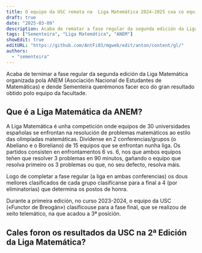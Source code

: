 ```yaml
---
title: O equipo da USC remata na  Liga Matemática 2024-2025 coa co equipo da USC 4º no global
draft: true
date: "2025-03-09"
description: Acaba de rematar a fase regular da segunda edición da Liga Matemática organizada pola ANEM (Asociación Nacional de Estudantes de Matemáticas) e dende Sementeira (o clube olímpico de Mates USC) e MaEGA (a Asociación Galega de Estudantes de Matemáticas) querémonos facer eco do gran resultado obtido polo equipo da facultade.
tags: ["Sementeira", "Liga Matemática", "ANEM"]
showEdit: true
editURL: "https://github.com/AntFi03/mgweb/edit/anton/content/gl/"
authors:
  - "sementeira"
---
```


Acaba de ternimar a fase regular da segunda edición da Liga Matemática organizada pola ANEM (Asociación Nacional de Estudantes de Matemáticas) e dende Sementeira querémonos facer eco do gran resultado obtido polo equipo da facultade.

## Que é a Liga Matemática da ANEM?

A Liga Matemática é unha competición onde equipos de 30 universidades españolas se enfrontan na resolución de problemas matemáticos ao estilo das olimpíadas matemáticas. Divídense en 2 conferencias/grupos (o Abeliano e o Boreliano) de 15 equipos que se enfrontan nunha liga. Os partidos consisten en enfrontamentos 6 vs. 6, nos que ambos equipos teñen que resolver 3 problemas en 90 minutos, gañando o equipo que resolva primeiro os 3 problemas ou que, no seu defecto, resolva máis.

Logo de completar a fase regular (a liga en ambas conferencias) os dous mellores clasificados de cada grupo clasifícanse para a final a 4 (por eliminatorias) que determina os postos de honra.

Durante a primeira edición, no curso 2023-2024, o equipo da USC («Functor de Breogán») clasificouse para a fase final, que se realizou de xeito telemático, na que acadou a 3ª posición.

## Cales foron os resultados da USC na 2ª Edición da Liga Matemática?


